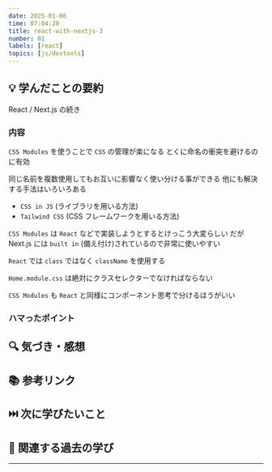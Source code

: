 ```yaml
---
date: 2025-01-06
time: 07:04:20
title: react-with-nextjs-3
number: 01
labels: [react]
topics: [js/devtools]
---
```


## 💡 学んだことの要約

React / Next.js の続き

### 内容

`CSS Modules` を使うことで `CSS` の管理が楽になる
とくに命名の衝突を避けるのに有効

同じ名前を複数使用してもお互いに影響なく使い分ける事ができる
他にも解決する手法はいろいろある

- `CSS in JS` (ライブラリを用いる方法)
- `Tailwind CSS` (CSS フレームワークを用いる方法)

`CSS Modules` は `React` などで実装しようとするとけっこう大変らしい
だが Next.js には `built in` (備え付け)されているので非常に使いやすい

`React` では `class` ではなく `className` を使用する

`Home.module.css` は絶対にクラスセレクターでなければならない

`CSS Modules` も `React` と同様にコンポーネント思考で分けるほうがいい

### ハマったポイント

## 🔍 気づき・感想

## 📚 参考リンク

## ⏭️ 次に学びたいこと

## 📌 関連する過去の学び

---
